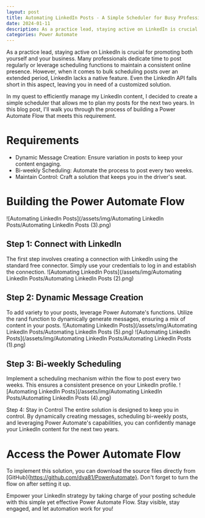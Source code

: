 ```yaml
---
layout: post
title: Automating LinkedIn Posts - A Simple Scheduler for Busy Professionals
date: 2024-01-11
description: As a practice lead, staying active on LinkedIn is crucial for promoting both yourself and your business. Many professionals dedicate time to post regularly or leverage scheduling functions to maintain a consistent online presence. However, when it comes to bulk scheduling posts over an extended period, LinkedIn lacks a native feature. Even the LinkedIn API falls short in this aspect, leaving you in need of a customized solution.
categories: Power Automate
---
```



As a practice lead, staying active on LinkedIn is crucial for promoting both yourself and your business. Many professionals dedicate time to post regularly or leverage scheduling functions to maintain a consistent online presence. However, when it comes to bulk scheduling posts over an extended period, LinkedIn lacks a native feature. Even the LinkedIn API falls short in this aspect, leaving you in need of a customized solution.

In my quest to efficiently manage my LinkedIn content, I decided to create a simple scheduler that allows me to plan my posts for the next two years. In this blog post, I'll walk you through the process of building a Power Automate Flow that meets this requirement.

# Requirements
- Dynamic Message Creation: Ensure variation in posts to keep your content engaging.
- Bi-weekly Scheduling: Automate the process to post every two weeks.
- Maintain Control: Craft a solution that keeps you in the driver's seat.

# Building the Power Automate Flow
![Automating LinkedIn Posts](/assets/img/Automating LinkedIn Posts/Automating LinkedIn Posts (3).png)

## Step 1: Connect with LinkedIn
The first step involves creating a connection with LinkedIn using the standard free connector. Simply use your credentials to log in and establish the connection.
![Automating LinkedIn Posts](/assets/img/Automating LinkedIn Posts/Automating LinkedIn Posts (2).png)

## Step 2: Dynamic Message Creation
To add variety to your posts, leverage Power Automate's functions. Utilize the rand function to dynamically generate messages, ensuring a mix of content in your posts.
![Automating LinkedIn Posts](/assets/img/Automating LinkedIn Posts/Automating LinkedIn Posts (5).png)
![Automating LinkedIn Posts](/assets/img/Automating LinkedIn Posts/Automating LinkedIn Posts (1).png)
##  Step 3: Bi-weekly Scheduling
Implement a scheduling mechanism within the flow to post every two weeks. This ensures a consistent presence on your LinkedIn profile.
![Automating LinkedIn Posts](/assets/img/Automating LinkedIn Posts/Automating LinkedIn Posts (4).png)

Step 4: Stay in Control
The entire solution is designed to keep you in control. By dynamically creating messages, scheduling bi-weekly posts, and leveraging Power Automate's capabilities, you can confidently manage your LinkedIn content for the next two years.

# Access the Power Automate Flow
To implement this solution, you can download the source files directly from [GitHub]{https://github.com/dva81/PowerAutomate}. Don't forget to turn the flow on after setting it up.

Empower your LinkedIn strategy by taking charge of your posting schedule with this simple yet effective Power Automate Flow. Stay visible, stay engaged, and let automation work for you!

 
